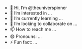 - 👋 Hi, I’m @theuniverspinner
- 👀 I’m interested in ...
- 🌱 I’m currently learning ...
- 💞️ I’m looking to collaborate on ...
- 📫 How to reach me ...
- 😄 Pronouns: ...
- ⚡ Fun fact: ...

<!---
theuniverspinner/theuniverspinner is a ✨ special ✨ repository because its `README.md` (this file) appears on your GitHub profile.
You can click the Preview link to take a look at your changes.
--->
